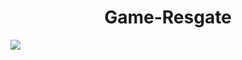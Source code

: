 <div align="center"><h1>Game-Resgate</h1></div>

![](https://github.com/MariliaMSiqueira/Game-Resgate/blob/master/_assets/imgs/layout-game.gif)
